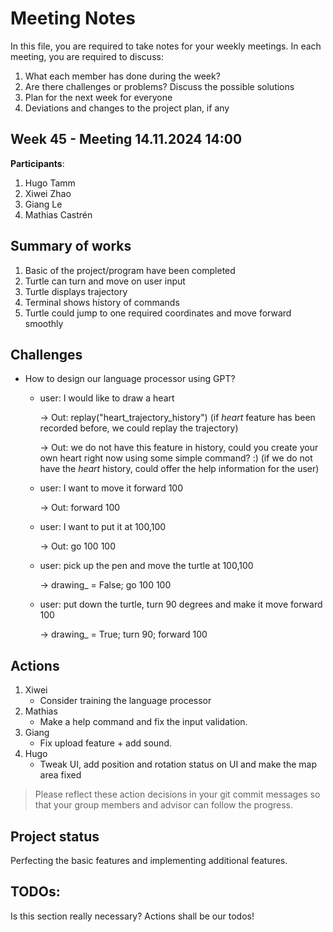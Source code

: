 # Meeting Notes
In this file, you are required to take notes for your weekly meetings. 
In each meeting, you are required to discuss:

1. What each member has done during the week?
2. Are there challenges or problems? Discuss the possible solutions
3. Plan for the next week for everyone
4. Deviations and changes to the project plan, if any


## Week 45 - Meeting 14.11.2024 14:00

**Participants**: 
1. Hugo Tamm
2. Xiwei Zhao
3. Giang Le
4. Mathias Castrén 

## Summary of works

1. Basic of the project/program have been completed
2. Turtle can turn and move on user input
3. Turtle displays trajectory
4. Terminal shows history of commands
5. Turtle could jump to one required coordinates and move forward smoothly

## Challenges

- How to design our language processor using GPT?

  - user: I would like to draw a heart

    -> Out: replay("heart_trajectory_history") (if *heart* feature has been recorded before, we could replay the trajectory)

    -> Out: we do not have this feature in history, could you create your own heart right now using some simple command? :) (if we do not have the *heart* history, could offer the help information for the user) 

  - user: I want to move it forward 100

    -> Out: forward 100

  - user: I want to put it at 100,100

    -> Out: go 100 100

  - user: pick up the pen and move the turtle at 100,100

    -> drawing_ = False; go 100 100

  - user: put down the turtle, turn 90 degrees and make it move forward 100

    -> drawing_ = True; turn 90; forward 100

## Actions

1. Xiwei
   - Consider training the language processor
2. Mathias
   - Make a help command and fix the input validation.
3. Giang
   - Fix upload feature + add sound.
4. Hugo
   - Tweak UI, add position and rotation status on UI and make the map area fixed

> Please reflect these action decisions in your git commit messages so that 
> your group members and advisor can follow the progress.

## Project status 

Perfecting the basic features and implementing additional features.

## TODOs:

Is this section really necessary? Actions shall be our todos!

